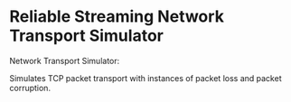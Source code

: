# Reliable Streaming Network Transport Simulator

Network Transport Simulator:

Simulates TCP packet transport with instances of packet loss and packet corruption.

